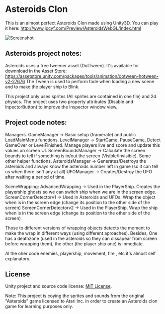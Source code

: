 Asteroids Clon
==============


This is an almost perfect Asteroids Clon made using Unity3D.
You can play it here: http://www.jocyf.com/Preview/AsteroidsWebGL/index.html



![Screenshot](Asteroids.jpg)

Asteroids project notes:
------------------------

Asteroids uses a free tweener asset (DotTween). It's available for downnload in the Asset Store: 
https://assetstore.unity.com/packages/tools/animation/dotween-hotween-v2-27676
The Tween is used to perform fade when loading a new scene and to make the player ship to Blink.

This project only uses sprites (All sprites are contained in one file) and 2d physics.
The project uses two property attributes (Disable and InpectorButton) to improve the Inspector window view.


Project code notes:
-------------------
Managers.
GameManager -> Basic setup (framerate) and public LoadMainMenu functions.
LevelManager -> StartGame, PauseGame, Detect GameOver or LevelFinished. Manage players live and score and update this values on screen UI.
ScreenBoundsManager -> Calculate the screen bounds to tell if something is in/out the screen (Visible/Invisible). Some other helper functions.
AsteroidsManager -> Generates/Destroys the asteroids and always know the asteroids number left in game (so it can tell us when there isn't any at all)
UFOManager -> Creates/Destroy the UFO after waiting a period of time.

SceneWrapping:
AdvancedWrapping -> Used in the PlayerShip. Creates the playership ghosts so we can switch ship when we are in the screen edge.
ScreenCornerDetectorv1 -> Used in Asteroids and UFOs. Wrap the object when is in the screen edge (change its position to the other side of the screen)
ScreenCornerDetectorv2 -> Used in the PlayerShip. Wrap the ship when is in the screen edge (change its position to the other side of the screen)

Those to different versions of wrapping objects detects the moment to make the wrap in different ways (using different aproaches). 
Besides, One has a deathzone (used in the asteroids so they can dissapear from screen before wrapping them), the other (the player ship one) is inmediate.

Al the oher code enemies, playership, movement, fire , etc it's almost self explanatory.



License
-------
Unity project and source code license:
[MIT License](https://opensource.org/licenses/MIT).

Note: This project is coying the sprites and sounds from the original "Asteroids" game licensed to Atari Inc.
in order to create an Asteroids clon game for learning purposes only.




